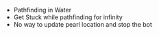 - Pathfinding in Water
- Get Stuck while pathfinding for infinity
- No way to update pearl location and stop the bot